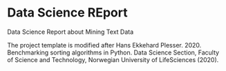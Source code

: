 # Data Science REport

Data Science Report about Mining Text Data

The project template is modified after Hans Ekkehard Plesser. 2020. Benchmarking sorting algorithms in Python. Data Science Section, Faculty of Science and Technology, Norwegian University of LifeSciences (2020). 
